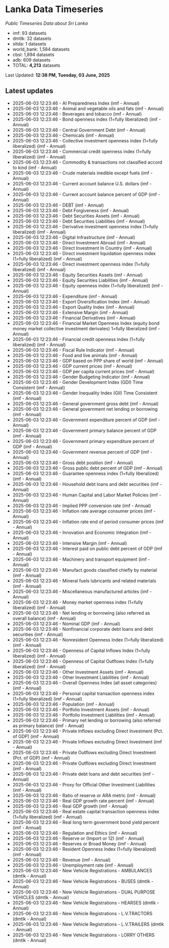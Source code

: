# Lanka Data Timeseries
*Public Timeseries Data about Sri Lanka*

* imf: 93 datasets
* dmtlk: 32 datasets
* sltda: 1 datasets
* world_bank: 1,584 datasets
* cbsl: 1,894 datasets
* adb: 609 datasets
* TOTAL: **4,213** datasets

Last Updated: **12:38 PM, Tuesday, 03 June, 2025**

## Latest updates

* 2025-06-03 12:23:46 - AI Preparedness Index (imf - Annual)
* 2025-06-03 12:23:46 - Animal and vegetable oils and fats (imf - Annual)
* 2025-06-03 12:23:46 - Beverages and tobacco (imf - Annual)
* 2025-06-03 12:23:46 - Bond openness index (1=fully liberalized) (imf - Annual)
* 2025-06-03 12:23:46 - Central Government Debt (imf - Annual)
* 2025-06-03 12:23:46 - Chemicals (imf - Annual)
* 2025-06-03 12:23:46 - Collective investment openness index (1=fully liberalized) (imf - Annual)
* 2025-06-03 12:23:46 - Commercial credit openness index (1=fully liberalized) (imf - Annual)
* 2025-06-03 12:23:46 - Commodity & transactions not classified accord to kind (imf - Annual)
* 2025-06-03 12:23:46 - Crude materials inedible except fuels (imf - Annual)
* 2025-06-03 12:23:46 - Current account balance U.S. dollars (imf - Annual)
* 2025-06-03 12:23:46 - Current account balance percent of GDP (imf - Annual)
* 2025-06-03 12:23:46 - DEBT (imf - Annual)
* 2025-06-03 12:23:46 - Debt Forgiveness (imf - Annual)
* 2025-06-03 12:23:46 - Debt Securities Assets (imf - Annual)
* 2025-06-03 12:23:46 - Debt Securities Liabilities (imf - Annual)
* 2025-06-03 12:23:46 - Derivative investment openness index (1=fully liberalized) (imf - Annual)
* 2025-06-03 12:23:46 - Digital Infrastructure (imf - Annual)
* 2025-06-03 12:23:46 - Direct Investment Abroad (imf - Annual)
* 2025-06-03 12:23:46 - Direct Investment In Country (imf - Annual)
* 2025-06-03 12:23:46 - Direct investment liquidation openness index (1=fully liberalized) (imf - Annual)
* 2025-06-03 12:23:46 - Direct investment openness index (1=fully liberalized) (imf - Annual)
* 2025-06-03 12:23:46 - Equity Securities Assets (imf - Annual)
* 2025-06-03 12:23:46 - Equity Securities Liabilities (imf - Annual)
* 2025-06-03 12:23:46 - Equity openness index (1=fully liberalized) (imf - Annual)
* 2025-06-03 12:23:46 - Expenditure (imf - Annual)
* 2025-06-03 12:23:46 - Export Diversification Index (imf - Annual)
* 2025-06-03 12:23:46 - Export Quality Index (imf - Annual)
* 2025-06-03 12:23:46 - Extensive Margin (imf - Annual)
* 2025-06-03 12:23:46 - Financial Derivatives (imf - Annual)
* 2025-06-03 12:23:46 - Financial Market Openness Index (equity bond money market collective investment derivates) 1=fully liberalized (imf - Annual)
* 2025-06-03 12:23:46 - Financial credit openness index (1=fully liberalized) (imf - Annual)
* 2025-06-03 12:23:46 - Fiscal Rule Indicator (imf - Annual)
* 2025-06-03 12:23:46 - Food and live animals (imf - Annual)
* 2025-06-03 12:23:46 - GDP based on PPP share of world (imf - Annual)
* 2025-06-03 12:23:46 - GDP current prices (imf - Annual)
* 2025-06-03 12:23:46 - GDP per capita current prices (imf - Annual)
* 2025-06-03 12:23:46 - Gender Budgeting Indicator (imf - Annual)
* 2025-06-03 12:23:46 - Gender Development Index (GDI) Time Consistent (imf - Annual)
* 2025-06-03 12:23:46 - Gender Inequality Index (GII) Time Consistent (imf - Annual)
* 2025-06-03 12:23:46 - General government gross debt (imf - Annual)
* 2025-06-03 12:23:46 - General government net lending or borrowing (imf - Annual)
* 2025-06-03 12:23:46 - Government expenditure percent of GDP (imf - Annual)
* 2025-06-03 12:23:46 - Government primary balance percent of GDP (imf - Annual)
* 2025-06-03 12:23:46 - Government primary expenditure percent of GDP (imf - Annual)
* 2025-06-03 12:23:46 - Government revenue percent of GDP (imf - Annual)
* 2025-06-03 12:23:46 - Gross debt position (imf - Annual)
* 2025-06-03 12:23:46 - Gross public debt percent of GDP (imf - Annual)
* 2025-06-03 12:23:46 - Guarantee openness index (1=fully liberalized) (imf - Annual)
* 2025-06-03 12:23:46 - Household debt loans and debt securities (imf - Annual)
* 2025-06-03 12:23:46 - Human Capital and Labor Market Policies (imf - Annual)
* 2025-06-03 12:23:46 - Implied PPP conversion rate (imf - Annual)
* 2025-06-03 12:23:46 - Inflation rate average consumer prices (imf - Annual)
* 2025-06-03 12:23:46 - Inflation rate end of period consumer prices (imf - Annual)
* 2025-06-03 12:23:46 - Innovation and Economic Integration (imf - Annual)
* 2025-06-03 12:23:46 - Intensive Margin (imf - Annual)
* 2025-06-03 12:23:46 - Interest paid on public debt percent of GDP (imf - Annual)
* 2025-06-03 12:23:46 - Machinery and transport equipment (imf - Annual)
* 2025-06-03 12:23:46 - Manufact goods classified chiefly by material (imf - Annual)
* 2025-06-03 12:23:46 - Mineral fuels lubricants and related materials (imf - Annual)
* 2025-06-03 12:23:46 - Miscellaneous manufactured articles (imf - Annual)
* 2025-06-03 12:23:46 - Money market openness index (1=fully liberalized) (imf - Annual)
* 2025-06-03 12:23:46 - Net lending or borrowing (also referred as overall balance) (imf - Annual)
* 2025-06-03 12:23:46 - Nominal GDP (imf - Annual)
* 2025-06-03 12:23:46 - Nonfinancial corporate debt loans and debt securities (imf - Annual)
* 2025-06-03 12:23:46 - Nonresident Openness Index (1=fully liberalized) (imf - Annual)
* 2025-06-03 12:23:46 - Openness of Capital Inflows Index (1=fully liberalized) (imf - Annual)
* 2025-06-03 12:23:46 - Openness of Capital Outflows Index (1=fully liberalized) (imf - Annual)
* 2025-06-03 12:23:46 - Other Investment Assets (imf - Annual)
* 2025-06-03 12:23:46 - Other Investment Liabilities (imf - Annual)
* 2025-06-03 12:23:46 - Overall Openness Index (all asset categories) (imf - Annual)
* 2025-06-03 12:23:46 - Personal capital transaction openness index (1=fully liberalized) (imf - Annual)
* 2025-06-03 12:23:46 - Population (imf - Annual)
* 2025-06-03 12:23:46 - Portfolio Investment Assets (imf - Annual)
* 2025-06-03 12:23:46 - Portfolio Investment Liabilities (imf - Annual)
* 2025-06-03 12:23:46 - Primary net lending or borrowing (also referred as primary balance) (imf - Annual)
* 2025-06-03 12:23:46 - Private Inflows excluding Direct Investment (Pct. of GDP) (imf - Annual)
* 2025-06-03 12:23:46 - Private Inflows excluding Direct Investment (imf - Annual)
* 2025-06-03 12:23:46 - Private Outflows excluding Direct Investment (Pct. of GDP) (imf - Annual)
* 2025-06-03 12:23:46 - Private Outflows excluding Direct Investment (imf - Annual)
* 2025-06-03 12:23:46 - Private debt loans and debt securities (imf - Annual)
* 2025-06-03 12:23:46 - Proxy for Official Other Investment Liabilities (imf - Annual)
* 2025-06-03 12:23:46 - Ratio of reserve or ARA metric (imf - Annual)
* 2025-06-03 12:23:46 - Real GDP growth rate percent (imf - Annual)
* 2025-06-03 12:23:46 - Real GDP growth (imf - Annual)
* 2025-06-03 12:23:46 - Real estate capital transaction openness index (1=fully liberalized) (imf - Annual)
* 2025-06-03 12:23:46 - Real long term government bond yield percent (imf - Annual)
* 2025-06-03 12:23:46 - Regulation and Ethics (imf - Annual)
* 2025-06-03 12:23:46 - Reserve or (Import or 12) (imf - Annual)
* 2025-06-03 12:23:46 - Reserves or Broad Money (imf - Annual)
* 2025-06-03 12:23:46 - Resident Openness Index (1=fully liberalized) (imf - Annual)
* 2025-06-03 12:23:46 - Revenue (imf - Annual)
* 2025-06-03 12:23:46 - Unemployment rate (imf - Annual)
* 2025-06-03 12:23:46 - New Vehicle Registrations - AMBULANCES (dmtlk - Annual)
* 2025-06-03 12:23:46 - New Vehicle Registrations - BUSES (dmtlk - Annual)
* 2025-06-03 12:23:46 - New Vehicle Registrations - DUAL PURPOSE VEHICLES (dmtlk - Annual)
* 2025-06-03 12:23:46 - New Vehicle Registrations - HEARSES (dmtlk - Annual)
* 2025-06-03 12:23:46 - New Vehicle Registrations - L.V.TRACTORS (dmtlk - Annual)
* 2025-06-03 12:23:46 - New Vehicle Registrations - L.V.TRAILERS (dmtlk - Annual)
* 2025-06-03 12:23:46 - New Vehicle Registrations - LORRY OTHERS (dmtlk - Annual)